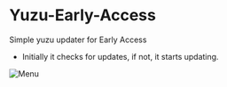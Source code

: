 # Yuzu-Early-Access
Simple yuzu updater for Early Access

 - Initially it checks for updates, if not, it starts updating.

![Menu](https://i.imgur.com/lvXN4vL.png)
